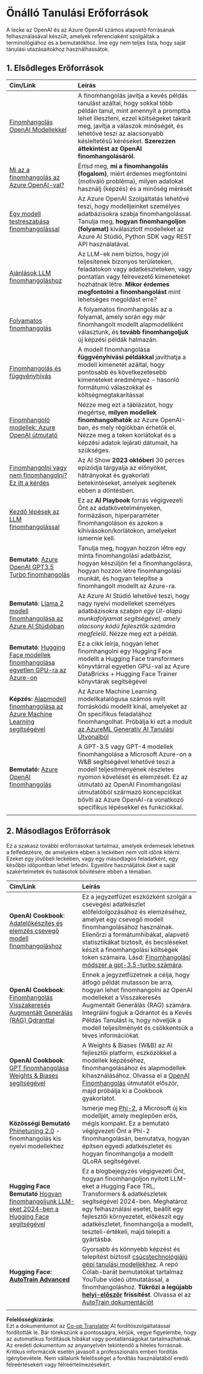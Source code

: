 <!--
CO_OP_TRANSLATOR_METADATA:
{
  "original_hash": "c2f423d1402f71ca3869ec135bb77d16",
  "translation_date": "2025-05-20T08:48:04+00:00",
  "source_file": "18-fine-tuning/RESOURCES.md",
  "language_code": "hu"
}
-->
# Önálló Tanulási Erőforrások

A lecke az OpenAI és az Azure OpenAI számos alapvető forrásának felhasználásával készült, amelyek referenciaként szolgáltak a terminológiához és a bemutatókhoz. Íme egy nem teljes lista, hogy saját tanulási utazásaitokhoz használhassátok.

## 1. Elsődleges Erőforrások

| Cím/Link                                                                                                                                                                                                                   | Leírás                                                                                                                                                                                                                                                                                                                   |
| :--------------------------------------------------------------------------------------------------------------------------------------------------------------------------------------------------------------------------- | :---------------------------------------------------------------------------------------------------------------------------------------------------------------------------------------------------------------------------------------------------------------------------------------------------------------------------- |
| [Finomhangolás OpenAI Modellekkel](https://platform.openai.com/docs/guides/fine-tuning?WT.mc_id=academic-105485-koreyst)                                                                                                       | A finomhangolás javítja a kevés példás tanulást azáltal, hogy sokkal több példán tanul, mint amennyit a promptba lehet illeszteni, ezzel költségeket takarít meg, javítja a válaszok minőségét, és lehetővé teszi az alacsonyabb késleltetésű kéréseket. **Szerezzen áttekintést az OpenAI finomhangolásáról.**                                                                                    |
| [Mi az a finomhangolás az Azure OpenAI-val?](https://learn.microsoft.com/azure/ai-services/openai/concepts/fine-tuning-considerations#what-is-fine-tuning-with-azure-openai?WT.mc_id=academic-105485-koreyst)                   | Értsd meg, **mi a finomhangolás (fogalom)**, miért érdemes megfontolni (motiváló probléma), milyen adatokat használj (képzés) és a minőség mérését                                                                                                                                                                           |
| [Egy modell testreszabása finomhangolással](https://learn.microsoft.com/azure/ai-services/openai/how-to/fine-tuning?tabs=turbo%2Cpython&pivots=programming-language-studio#continuous-fine-tuning?WT.mc_id=academic-105485-koreyst) | Az Azure OpenAI Szolgáltatás lehetővé teszi, hogy modelljeinket személyes adatbázisokra szabja finomhangolással. Tanulja meg, **hogyan finomhangoljon (folyamat)** kiválasztott modelleket az Azure AI Stúdió, Python SDK vagy REST API használatával.                                                                                                                                |
| [Ajánlások LLM finomhangoláshoz](https://learn.microsoft.com/ai/playbook/technology-guidance/generative-ai/working-with-llms/fine-tuning-recommend?WT.mc_id=academic-105485-koreyst)                                    | Az LLM-ek nem biztos, hogy jól teljesítenek bizonyos területeken, feladatokon vagy adatkészleteken, vagy pontatlan vagy félrevezető kimeneteket hozhatnak létre. **Mikor érdemes megfontolni a finomhangolást** mint lehetséges megoldást erre?                                                                                                                                  |
| [Folyamatos finomhangolás](https://learn.microsoft.com/azure/ai-services/openai/how-to/fine-tuning?tabs=turbo%2Cpython&pivots=programming-language-studio#continuous-fine-tuning?WT.mc_id=academic-105485-koreyst)             | A folyamatos finomhangolás az a folyamat, amely során egy már finomhangolt modellt alapmodellként választunk, és **tovább finomhangoljuk** új képzési példák halmazán.                                                                                                                                                     |
| [Finomhangolás és függvényhívás](https://learn.microsoft.com/azure/ai-services/openai/how-to/fine-tuning-functions?WT.mc_id=academic-105485-koreyst)                                                                       | A modell finomhangolása **függvényhívási példákkal** javíthatja a modell kimenetét azáltal, hogy pontosabb és következetesebb kimeneteket eredményez - hasonló formátumú válaszokkal és költségmegtakarítással                                                                                                                                        |
| [Finomhangoló modellek: Azure OpenAI útmutató](https://learn.microsoft.com/azure/ai-services/openai/concepts/models#fine-tuning-models?WT.mc_id=academic-105485-koreyst)                                                        | Nézze meg ezt a táblázatot, hogy megértse, **milyen modellek finomhangolhatók** az Azure OpenAI-ban, és mely régiókban érhetők el. Nézze meg a token korlátokat és a képzési adatok lejárati dátumait, ha szükséges.                                                                                                                            |
| [Finomhangolni vagy nem finomhangolni? Ez itt a kérdés](https://learn.microsoft.com/shows/ai-show/to-fine-tune-or-not-fine-tune-that-is-the-question?WT.mc_id=academic-105485-koreyst)                                      | Az AI Show **2023 októberi** 30 perces epizódja tárgyalja az előnyöket, hátrányokat és gyakorlati betekintéseket, amelyek segítenek ebben a döntésben.                                                                                                                                                                                        |
| [Kezdő lépések az LLM finomhangolással](https://learn.microsoft.com/ai/playbook/technology-guidance/generative-ai/working-with-llms/fine-tuning-recommend?WT.mc_id=academic-105485-koreyst)                                             | Ez az **AI Playbook** forrás végigvezeti Önt az adatkövetelményeken, formázáson, hiperparaméter finomhangoláson és azokon a kihívásokon/korlátokon, amelyeket ismernie kell.                                                                                                                                                                         |
| **Bemutató**: [Azure OpenAI GPT3.5 Turbo finomhangolás](https://learn.microsoft.com/azure/ai-services/openai/tutorials/fine-tune?tabs=python%2Ccommand-line?WT.mc_id=academic-105485-koreyst)                                  | Tanulja meg, hogyan hozzon létre egy minta finomhangolási adatbázist, hogyan készüljön fel a finomhangolásra, hogyan hozzon létre finomhangolási munkát, és hogyan telepítse a finomhangolt modellt az Azure-ra.                                                                                                                                                                                    |
| **Bemutató**: [Llama 2 modell finomhangolása az Azure AI Stúdióban](https://learn.microsoft.com/azure/ai-studio/how-to/fine-tune-model-llama?WT.mc_id=academic-105485-koreyst)                                                      | Az Azure AI Stúdió lehetővé teszi, hogy nagy nyelvi modelleket személyes adatbázisokra szabjon _egy UI-alapú munkafolyamat segítségével, amely alacsony kódú fejlesztők számára megfelelő_. Nézze meg ezt a példát.                                                                                                                                                               |
| **Bemutató**: [Hugging Face modellek finomhangolása egyetlen GPU-ra az Azure-on](https://learn.microsoft.com/azure/databricks/machine-learning/train-model/huggingface/fine-tune-model?WT.mc_id=academic-105485-koreyst)               | Ez a cikk leírja, hogyan lehet finomhangolni egy Hugging Face modellt a Hugging Face transformers könyvtárral egyetlen GPU-val az Azure DataBricks + Hugging Face Trainer könyvtárak segítségével                                                                                                                                                |
| **Képzés:** [Alapmodell finomhangolása az Azure Machine Learning segítségével](https://learn.microsoft.com/training/modules/finetune-foundation-model-with-azure-machine-learning/?WT.mc_id=academic-105485-koreyst)         | Az Azure Machine Learning modellkatalógusa számos nyílt forráskódú modellt kínál, amelyeket az Ön specifikus feladatához finomhangolhat. Próbálja ki ezt a modult [az AzureML Generatív AI Tanulási Útvonalból](https://learn.microsoft.com/training/paths/work-with-generative-models-azure-machine-learning/?WT.mc_id=academic-105485-koreyst) |
| **Bemutató:** [Azure OpenAI finomhangolás](https://docs.wandb.ai/guides/integrations/azure-openai-fine-tuning?WT.mc_id=academic-105485-koreyst)                                                                                | A GPT-3.5 vagy GPT-4 modellek finomhangolása a Microsoft Azure-on a W&B segítségével lehetővé teszi a modell teljesítményének részletes nyomon követését és elemzését. Ez az útmutató az OpenAI Finomhangolási útmutatóból származó koncepciókat bővíti az Azure OpenAI-ra vonatkozó specifikus lépésekkel és funkciókkal.                                                                         |
|                                                                                                                                                                                                                              |                                                                                                                                                                                                                                                                                                                               |

## 2. Másodlagos Erőforrások

Ez a szakasz további erőforrásokat tartalmaz, amelyek érdemesek lehetnek a felfedezésre, de amelyekre ebben a leckében nem volt időnk kitérni. Ezeket egy jövőbeli leckében, vagy egy másodlagos feladatként, egy későbbi időpontban lehet lefedni. Egyelőre használjátok őket a saját szakértelmetek és tudásotok bővítésére ebben a témában.

| Cím/Link                                                                                                                                                                                                            | Leírás                                                                                                                                                                                                                                                                                                                                                                                                                                                                                                                 |
| :-------------------------------------------------------------------------------------------------------------------------------------------------------------------------------------------------------------------- | :-------------------------------------------------------------------------------------------------------------------------------------------------------------------------------------------------------------------------------------------------------------------------------------------------------------------------------------------------------------------------------------------------------------------------------------------------------------------------------------------------------------------------- |
| **OpenAI Cookbook**: [Adatelőkészítés és elemzés csevegő modell finomhangoláshoz](https://cookbook.openai.com/examples/chat_finetuning_data_prep?WT.mc_id=academic-105485-koreyst)                                      | Ez a jegyzetfüzet eszközként szolgál a csevegési adatkészlet előfeldolgozásához és elemzéséhez, amelyet egy csevegő modell finomhangolásához használnak. Ellenőrzi a formátumhibákat, alapvető statisztikákat biztosít, és becsléseket készít a finomhangolási költségek token számaira. Lásd: [Finomhangolási módszer a gpt-3.5-turbo számára](https://platform.openai.com/docs/guides/fine-tuning?WT.mc_id=academic-105485-koreyst).                                                                                                                                                                   |
| **OpenAI Cookbook**: [Finomhangolás Visszakeresés Augmentált Generálás (RAG) Qdranttal](https://cookbook.openai.com/examples/fine-tuned_qa/ft_retrieval_augmented_generation_qdrant?WT.mc_id=academic-105485-koreyst) | Ennek a jegyzetfüzetnek a célja, hogy átfogó példát mutasson be arra, hogyan lehet finomhangolni az OpenAI modelleket a Visszakeresés Augmentált Generálás (RAG) számára. Integrálni fogjuk a Qdrantot és a Kevés Példás Tanulást is, hogy növeljük a modell teljesítményét és csökkentsük a téves információkat.                                                                                                                                                                                                                                                                |
| **OpenAI Cookbook**: [GPT finomhangolása Weights & Biases segítségével](https://cookbook.openai.com/examples/third_party/gpt_finetuning_with_wandb?WT.mc_id=academic-105485-koreyst)                                             | A Weights & Biases (W&B) az AI fejlesztői platform, eszközökkel a modellek képzéséhez, finomhangolásához és alapmodellek kihasználásához. Olvassa el a [OpenAI Finomhangolás](https://docs.wandb.ai/guides/integrations/openai-fine-tuning/?WT.mc_id=academic-105485-koreyst) útmutatót először, majd próbálja ki a Cookbook gyakorlatot.                                                                                                                                                                                                                  |
| **Közösségi Bemutató** [Phinetuning 2.0](https://huggingface.co/blog/g-ronimo/phinetuning?WT.mc_id=academic-105485-koreyst) - finomhangolás kis nyelvi modellekhez                                                   | Ismerje meg [Phi-2](https://www.microsoft.com/research/blog/phi-2-the-surprising-power-of-small-language-models/?WT.mc_id=academic-105485-koreyst), a Microsoft új kis modelljét, amely meglepően erős, mégis kompakt. Ez a bemutató végigvezeti Önt a Phi-2 finomhangolásán, bemutatva, hogyan építsen egyedi adatkészletet és hogyan finomhangolja a modellt QLoRA segítségével.                                                                                                                                                                       |
| **Hugging Face Bemutató** [Hogyan finomhangoljunk LLM-eket 2024-ben a Hugging Face segítségével](https://www.philschmid.de/fine-tune-llms-in-2024-with-trl?WT.mc_id=academic-105485-koreyst)                                               | Ez a blogbejegyzés végigvezeti Önt, hogyan finomhangoljon nyitott LLM-eket a Hugging Face TRL, Transformers & adatkészletek segítségével 2024-ben. Meghatároz egy felhasználási esetet, beállít egy fejlesztői környezetet, előkészít egy adatkészletet, finomhangolja a modellt, teszteli-értékeli, majd telepíti a gyártásba.                                                                                                                                                                                                                                                                |
| **Hugging Face: [AutoTrain Advanced](https://github.com/huggingface/autotrain-advanced?WT.mc_id=academic-105485-koreyst)**                                                                                            | Gyorsabb és könnyebb képzést és telepítést biztosít [csúcstechnológiájú gépi tanulási modellekhez](https://twitter.com/abhi1thakur/status/1755167674894557291?WT.mc_id=academic-105485-koreyst). A repó Colab-barát bemutatókat tartalmaz YouTube videó útmutatással, a finomhangoláshoz. **Tükrözi a legújabb [helyi-először](https://twitter.com/abhi1thakur/status/1750828141805777057?WT.mc_id=academic-105485-koreyst) frissítést**. Olvassa el az [AutoTrain dokumentációt](https://huggingface.co/autotrain?WT.mc_id=academic-105485-koreyst) |
|                                                                                                                                                                                                                       |                                                                                                                                                                                                                                                                                                                                                                                                                                                                                                                             |

**Felelősségkizárás**:  
Ezt a dokumentumot az [Co-op Translator](https://github.com/Azure/co-op-translator) AI fordítószolgáltatással fordították le. Bár törekszünk a pontosságra, kérjük, vegye figyelembe, hogy az automatikus fordítások hibákat vagy pontatlanságokat tartalmazhatnak. Az eredeti dokumentum az anyanyelvén tekintendő a hiteles forrásnak. Kritikus információk esetén javasolt a professzionális emberi fordítás igénybevétele. Nem vállalunk felelősséget a fordítás használatából eredő félreértésekért vagy félreértelmezésekért.